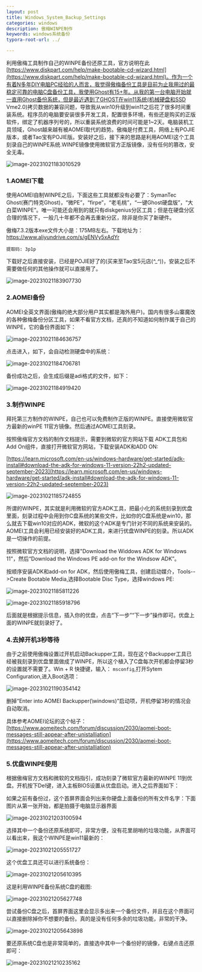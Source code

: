 ```yaml
---
layout: post
title: Windows_System_Backup_Settings
categories: windows
description: 傲梅WINPE制作
keywords: windows系统备份
typora-root-url: ../

---
```


利用傲梅工具制作自己的WINPE备份还原工具，官方说明在此[https://www.diskpart.com/help/make-bootable-cd-wizard.html](https://www.diskpart.com/help/make-bootable-cd-wizard.html)。作为一个有着N多年DIY电脑PC经验的人而言，我觉得傲梅备份工具是目前为止我用过的最稳定可靠的电脑C盘备份工具，我使用Ghost有15+年。从我的第一台电脑开始就一直用Ghost备份系统，但是最近遇到了GHOST在win11系统(机械硬盘和SSD Vme2.0)拷贝数据的兼容问题，导致我从win10升级到win11之后花了很多时间重装系统。程序员的电脑要安装很多开发工具，配置很多环境，有些还是购买的正版软件，绑定了机器序列号的，所以重装系统浪费的时间可能是1~2天。电脑装机工具领域，Ghost越来越有被AOMEI取代的趋势。傲梅是付费工具，网络上有POJIE版本，或者Tao宝有POJIE版。安装好之后，接下来的思路是利用AOMEI这个工具刻录自己的WINPE系统.WINPE镜像使用微软官方正版镜像，没有任何的篡改，安全无毒。

![image-20231021183010529](/images/posts/image-20231021183010529.png)

### 1.AOMEI下载

使用AOMEI自制WINPE之后，下面这些工具就都没有必要了：SymanTec Ghost(赛门特克Ghost)，“微PE”，“firpe”，“老毛桃”，“一键Ghost硬盘版”，“大白菜WINPE”。唯一可能还会用到的就只有diskgenius分区工具；但是在硬盘分区合理的情况下，一般几十年都不会再去重新分区，除非是你买了新硬件。

傲梅7.3.2版本exe文件大小是：175MB左右。下载地址为： https://www.aliyundrive.com/s/gENVy5xAdYr 

```shell
提取码: 3p1p 
```

下载好之后直接安装，已经是POJIE好了的(买来至Tao宝5元店(*^_^*))，安装之后不需要做任何的其他操作就可以直接用了。

![image-20231021183907730](/images/posts/image-20231021183907730.png)

### 2.AOMEI备份

AOMEI全英文界面(傲梅的绝大部分用户其实都是海外用户)。国内有很多山寨魔改的各种傲梅备份分区工具，如果不看官方文档，还真的不知道如何制作属于自己的WINPE，它的备份界面如下：

![image-20231021184636757](/images/posts/image-20231021184636757.png)

点击进入，如下，会自动检测硬盘中的系统：

![image-20231021184706781](/images/posts/image-20231021184706781.png)

备份成功之后，会生成后缀是adi格式的文件，如下：

![image-20231021184919420](/images/posts/image-20231021184919420.png)



### 3.制作WINPE

拜托第三方制作的WINPE，自己也可以免费制作正版的WINPE。直接使用微软官方最新的winPE 11官方镜像。然后通过AOMEI工具刻录。

按照傲梅官方文档的制作文档提示，需要到微软的官方网站下载 ADK工具包和Add On组件，直接打开微软官方网站，下载安装ADK和ADD ON:

[https://learn.microsoft.com/en-us/windows-hardware/get-started/adk-install#download-the-adk-for-windows-11-version-22h2-updated-september-2023](https://learn.microsoft.com/en-us/windows-hardware/get-started/adk-install#download-the-adk-for-windows-11-version-22h2-updated-september-2023)

![image-20231021185724855](/images/posts/image-20231021185724855.png)

所谓的WINPE，其实就是利用微软的官方ADK工具，把最小化的系统刻录到优盘里面，刻录过程中会用到你C盘系统的某些文件，比如你的C盘系统是win10，那么就去下载win10对应的ADK，微软的这个ADK是专门针对不同的系统来安装的。AOMEI工具会利用已经安装好的ADK工具，来进行优盘WINPE的刻录。所以ADK是一切操作的前提。

按照微软官方文档的说明，选择"Download the Widdows ADK for Windows 11"，然后“Download the Windows PE add-on for the Windsow ADK”。

按顺序安装ADK和add-on for ADK，然后使用傲梅工具，创建启动媒介，Tools-->Create Bootable Media,选择Bootable Disc Type，选择windows PE:

![image-20231021185811226](/images/posts/image-20231021185811226.png)



![image-20231021185918796](/images/posts/image-20231021185918796.png)

后面就是根据提示信息，插入你的优盘，点击“下一步”“下一步”操作即可。优盘上面的WINPE就刻录好了。

### 4.去掉开机3秒等待

由于之前使用傲梅设置过开机启动Backupper工具，现在这个Backupper工具已经被我刻录到优盘里面做成了WINPE，所以这个植入了C盘每次开机都会停留3秒的设置就不需要了。Win + R 快捷键，输入： `msconfig`,打开Sytem Configuration,进入Boot选项：

![image-20231021190354142](/images/posts/image-20231021190354142.png)

删掉“Enter into AOMEI Backupper(\windows)”启动项，开机停留3秒的情况会自动取消。

具体参考AOMEI论坛的这个帖子：[https://www.aomeitech.com/forum/discussion/2030/aomei-boot-messages-still-appear-after-unistalliation](https://www.aomeitech.com/forum/discussion/2030/aomei-boot-messages-still-appear-after-unistalliation)

### 5.优盘WINPE使用

根据傲梅官方文档和微软的文档指引，成功刻录了微软官方最新的WINPE 11到优盘。开机按下Del键，进入主板BIOS设置从优盘启动。进入之后界面如下：

如果之前有备份过，这个首屏界面会列出来你硬盘上面备份的所有文件名字：下面图片从第一张开始，都是拍摄于电脑显示器界面

![image-20231021203100594](/images/posts/image-20231021203100594.png)

选择其中一个备份还原系统即可，非常方便，没有花里胡哨的垃圾功能，从界面可以看出来，我这个WINPE是win11最新的：

![image-20231021205551727](/images/posts/image-20231021205551727.png)

这个优盘工具还可以进行系统备份：

![image-20231021205610395](/images/posts/image-20231021205610395.png)

这是利用WINPE备份系统C盘的截图:

![image-20231021205627748](/images/posts/image-20231021205627748.png)

尝试备份C盘之后，首屏界面这里会显示多出来一个备份文件，并且在这个界面可以直接删除掉你不想要的备份。真的是没有任何多余的垃圾功能，非常的干净。

![image-20231021205643898](/images/posts/image-20231021205643898.png)

要还原系统C盘也是非常简单的，直接选中其中一个备份好的镜像，右键点击还原即可：

![image-20231021210235162](/images/posts/image-20231021210235162.png)







